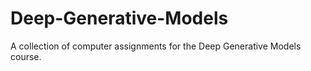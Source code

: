 # Deep-Generative-Models
A collection of computer assignments for the Deep Generative Models course.
